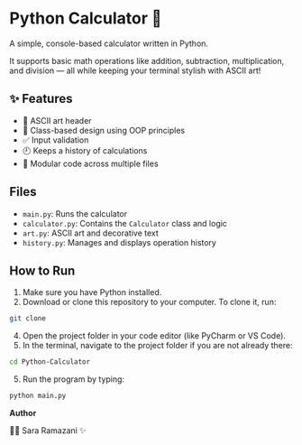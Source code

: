 # Python Calculator 🧮

A simple, console-based calculator written in Python.

It supports basic math operations like addition, subtraction, multiplication, and division — all while keeping your terminal stylish with ASCII art!

## ✨ Features
- 🎨 ASCII art header
- 🧠 Class-based design using OOP principles
- ✅ Input validation
- 🕘 Keeps a history of calculations
- 📁 Modular code across multiple files

## Files
- `main.py`: Runs the calculator
- `calculator.py`: Contains the `Calculator` class and logic
- `art.py`: ASCII art and decorative text
- `history.py`: Manages and displays operation history


## How to Run
1. Make sure you have Python installed. 
2. Download or clone this repository to your computer. To clone it, run:
```bash
git clone 
```
4. Open the project folder in your code editor (like PyCharm or VS Code).
5. In the terminal, navigate to the project folder if you are not already there:
```bash
cd Python-Calculator
```
5. Run the program by typing:
```bash
python main.py
```

**Author** 

👩‍💻  Sara Ramazani ✨

